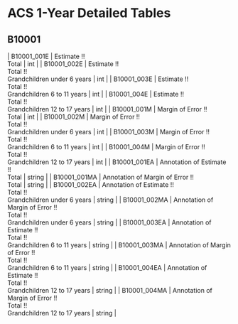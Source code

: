 # ACS 1-Year Detailed Tables

## B10001

| B10001_001E | Estimate !!<br>Total | int |
| B10001_002E | Estimate !!<br>Total !!<br>Grandchildren under 6 years | int |
| B10001_003E | Estimate !!<br>Total !!<br>Grandchildren 6 to 11 years | int |
| B10001_004E | Estimate !!<br>Total !!<br>Grandchildren 12 to 17 years | int |
| B10001_001M | Margin of Error !!<br>Total | int |
| B10001_002M | Margin of Error !!<br>Total !!<br>Grandchildren under 6 years | int |
| B10001_003M | Margin of Error !!<br>Total !!<br>Grandchildren 6 to 11 years | int |
| B10001_004M | Margin of Error !!<br>Total !!<br>Grandchildren 12 to 17 years | int |
| B10001_001EA | Annotation of Estimate !!<br>Total | string |
| B10001_001MA | Annotation of Margin of Error !!<br>Total | string |
| B10001_002EA | Annotation of Estimate !!<br>Total !!<br>Grandchildren under 6 years | string |
| B10001_002MA | Annotation of Margin of Error !!<br>Total !!<br>Grandchildren under 6 years | string |
| B10001_003EA | Annotation of Estimate !!<br>Total !!<br>Grandchildren 6 to 11 years | string |
| B10001_003MA | Annotation of Margin of Error !!<br>Total !!<br>Grandchildren 6 to 11 years | string |
| B10001_004EA | Annotation of Estimate !!<br>Total !!<br>Grandchildren 12 to 17 years | string |
| B10001_004MA | Annotation of Margin of Error !!<br>Total !!<br>Grandchildren 12 to 17 years | string |

